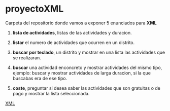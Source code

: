 # proyectoXML

Carpeta del repositorio donde vamos a exponer 5 enunciados para **XML**

1. **lista de actividades**, listas de las actividades y duracion.

2. **listar** el numero de actividades que ocurren en un distrito.

3. **buscar por teclado**, un distrito y mostrar en una lista las actividades que se realizaran.

4. **buscar** una actividad enconcreto y mostrar actividades del mismo tipo, ejemplo: buscar y mostrar actividades de larga duracion, si la que buscabas era de ese tipo.

5. **coste**, preguntar si desea saber las actividades que son gratuitas o de pago y mostrar la lista seleccionada.

[XML](https://datos.madrid.es/portal/site/egob/menuitem.c05c1f754a33a9fbe4b2e4b284f1a5a0/?vgnextoid=6c0b6d01df986410VgnVCM2000000c205a0aRCRD&vgnextchannel=374512b9ace9f310VgnVCM100000171f5a0aRCRD&vgnextfmt=default)
